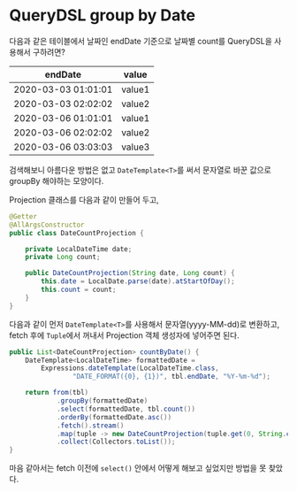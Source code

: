 # QueryDSL group by Date

다음과 같은 테이블에서 날짜인 endDate 기준으로 날짜별 count를 QueryDSL을 사용해서 구하려면?

endDate | value
---- | ----
2020-03-03 01:01:01 | value1
2020-03-03 02:02:02 | value2
2020-03-06 01:01:01 | value1
2020-03-06 02:02:02 | value2
2020-03-06 03:03:03 | value3

검색해보니 아름다운 방법은 없고 `DateTemplate<T>`를 써서 문자열로 바꾼 값으로 groupBy 해야하는 모양이다.

Projection 클래스를 다음과 같이 만들어 두고,

```java
@Getter
@AllArgsConstructor
public class DateCountProjection {

    private LocalDateTime date;
    private Long count;

    public DateCountProjection(String date, Long count) {
        this.date = LocalDate.parse(date).atStartOfDay();
        this.count = count;
    }
}

```

다음과 같이 먼저 `DateTemplate<T>`를 사용해서 문자열(yyyy-MM-dd)로 변환하고, fetch 후에 `Tuple`에서 꺼내서 Projection 객체 생성자에 넣어주면 된다.

```java
public List<DateCountProjection> countByDate() {
    DateTemplate<LocalDateTime> formattedDate = 
        Expressions.dateTemplate(LocalDateTime.class, 
                "DATE_FORMAT({0}, {1})", tbl.endDate, "%Y-%m-%d");

    return from(tbl)
            .groupBy(formattedDate)
            .select(formattedDate, tbl.count())
            .orderBy(formattedDate.asc())
            .fetch().stream()
            .map(tuple -> new DateCountProjection(tuple.get(0, String.class), tuple.get(1, Long)))
            .collect(Collectors.toList());
}

```

마음 같아서는 fetch 이전에 `select()` 안에서 어떻게 해보고 싶었지만 방법을 못 찾았다.

